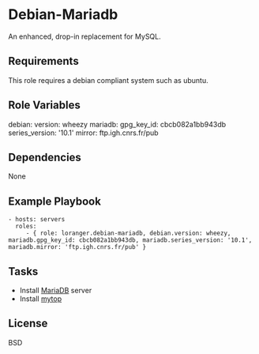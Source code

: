 Debian-Mariadb
==============

An enhanced, drop-in replacement for MySQL.

Requirements
------------

This role requires a debian compliant system such as ubuntu.

Role Variables
--------------

debian:
    version: wheezy
mariadb:
    gpg_key_id: cbcb082a1bb943db
    series_version: '10.1'
    mirror: ftp.igh.cnrs.fr/pub

Dependencies
------------

None

Example Playbook
----------------

    - hosts: servers
      roles:
         - { role: loranger.debian-mariadb, debian.version: wheezy, mariadb.gpg_key_id: cbcb082a1bb943db, mariadb.series_version: '10.1', mariadb.mirror: 'ftp.igh.cnrs.fr/pub' }

Tasks
-----

  - Install [MariaDB](https://mariadb.org/en/) server
  - Install [mytop](http://jeremy.zawodny.com/mysql/mytop/)
  

License
-------

BSD